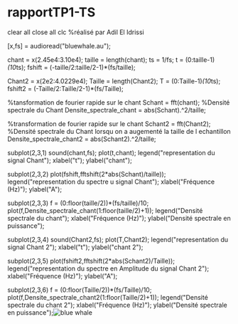 # rapportTP1-TS

clear all 
close all
clc
%réalisé par Adil El Idrissi

[x,fs] = audioread("bluewhale.au");

chant = x(2.45e4:3.10e4);
taille = length(chant);
ts = 1/fs;
t = (0:taille-1)*(10*ts);
fshift = (-taille/2:taille/2-1)*(fs/taille);

Chant2 = x(2e2:4.0229e4);
Taille = length(Chant2);
T = (0:Taille-1)*(10*ts);
fshift2 = (-Taille/2:Taille/2-1)*(fs/Taille);


%tansformation de fourier rapide sur le chant 
Schant = fft(chant);
%Densité spectrale du Chant
Densite_spectrale_chant = abs(Schant).^2/taille;


%transformation de fourier rapide sur le chant 
Schant2 = fft(Chant2);
%Densité spectrale du Chant lorsqu on a augementé la taille de l echantillon
Densite_spectrale_chant2 = abs(Schant2).^2/taille;





subplot(2,3,1)
sound(chant,fs);
plot(t,chant);
legend("representation du signal Chant");
xlabel("t");
ylabel("chant");

subplot(2,3,2)
plot(fshift,fftshift(2*abs(Schant)/taille));
legend("representation du spectre u signal Chant");
xlabel("Fréquence (Hz)");
ylabel("A");



subplot(2,3,3)
f = (0:floor(taille/2))*(fs/taille)/10;
plot(f,Densite_spectrale_chant(1:floor(taille/2)+1));
legend("Densité spectrale du chant");
xlabel("Fréquence (Hz)");
ylabel("Densité spectrale en puissance");


subplot(2,3,4)
sound(Chant2,fs);
plot(T,Chant2);
legend("representation du signal Chant 2");
xlabel("t");
ylabel("chant 2");

subplot(2,3,5)
plot(fshift2,fftshift(2*abs(Schant2)/Taille));
legend("representation du spectre en Amplitude du signal Chant 2");
xlabel("Fréquence (Hz)");
ylabel("A");


subplot(2,3,6)
f = (0:floor(Taille/2))*(fs/Taille)/10;
plot(f,Densite_spectrale_chant2(1:floor(Taille/2)+1));
legend("Densité spectrale du chant 2");
xlabel("Fréquence (Hz)");
ylabel("Densité spectrale en puissance");![blue whale](https://user-images.githubusercontent.com/105556070/214935622-6eac7a82-8cba-4b16-a224-54bfc7cf1cce.png)




